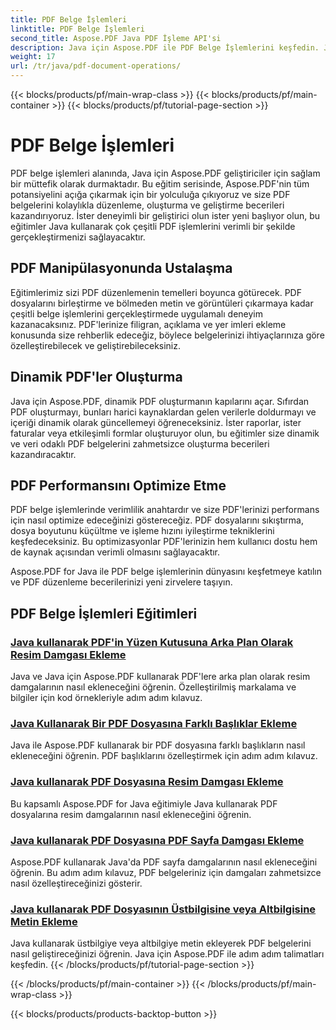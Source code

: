 ```yaml
---
title: PDF Belge İşlemleri
linktitle: PDF Belge İşlemleri
second_title: Aspose.PDF Java PDF İşleme API'si
description: Java için Aspose.PDF ile PDF Belge İşlemlerini keşfedin. Java'da PDF'leri sorunsuz bir şekilde düzenlemeyi, oluşturmayı ve geliştirmeyi öğrenin.
weight: 17
url: /tr/java/pdf-document-operations/
---
```


{{< blocks/products/pf/main-wrap-class >}}
{{< blocks/products/pf/main-container >}}
{{< blocks/products/pf/tutorial-page-section >}}

# PDF Belge İşlemleri


PDF belge işlemleri alanında, Java için Aspose.PDF geliştiriciler için sağlam bir müttefik olarak durmaktadır. Bu eğitim serisinde, Aspose.PDF'nin tüm potansiyelini açığa çıkarmak için bir yolculuğa çıkıyoruz ve size PDF belgelerini kolaylıkla düzenleme, oluşturma ve geliştirme becerileri kazandırıyoruz. İster deneyimli bir geliştirici olun ister yeni başlıyor olun, bu eğitimler Java kullanarak çok çeşitli PDF işlemlerini verimli bir şekilde gerçekleştirmenizi sağlayacaktır.

## PDF Manipülasyonunda Ustalaşma

Eğitimlerimiz sizi PDF düzenlemenin temelleri boyunca götürecek. PDF dosyalarını birleştirme ve bölmeden metin ve görüntüleri çıkarmaya kadar çeşitli belge işlemlerini gerçekleştirmede uygulamalı deneyim kazanacaksınız. PDF'lerinize filigran, açıklama ve yer imleri ekleme konusunda size rehberlik edeceğiz, böylece belgelerinizi ihtiyaçlarınıza göre özelleştirebilecek ve geliştirebileceksiniz.

## Dinamik PDF'ler Oluşturma

Java için Aspose.PDF, dinamik PDF oluşturmanın kapılarını açar. Sıfırdan PDF oluşturmayı, bunları harici kaynaklardan gelen verilerle doldurmayı ve içeriği dinamik olarak güncellemeyi öğreneceksiniz. İster raporlar, ister faturalar veya etkileşimli formlar oluşturuyor olun, bu eğitimler size dinamik ve veri odaklı PDF belgelerini zahmetsizce oluşturma becerileri kazandıracaktır.

## PDF Performansını Optimize Etme

PDF belge işlemlerinde verimlilik anahtardır ve size PDF'lerinizi performans için nasıl optimize edeceğinizi göstereceğiz. PDF dosyalarını sıkıştırma, dosya boyutunu küçültme ve işleme hızını iyileştirme tekniklerini keşfedeceksiniz. Bu optimizasyonlar PDF'lerinizin hem kullanıcı dostu hem de kaynak açısından verimli olmasını sağlayacaktır.

Aspose.PDF for Java ile PDF belge işlemlerinin dünyasını keşfetmeye katılın ve PDF düzenleme becerilerinizi yeni zirvelere taşıyın.

## PDF Belge İşlemleri Eğitimleri
### [Java kullanarak PDF'in Yüzen Kutusuna Arka Plan Olarak Resim Damgası Ekleme](./add-image-stamp-as-background-in-floating-box-of-pdf-using-java/)
Java ve Java için Aspose.PDF kullanarak PDF'lere arka plan olarak resim damgalarının nasıl ekleneceğini öğrenin. Özelleştirilmiş markalama ve bilgiler için kod örnekleriyle adım adım kılavuz.
### [Java Kullanarak Bir PDF Dosyasına Farklı Başlıklar Ekleme](./adding-different-headers-in-one-pdf-file-using-java/)
Java ile Aspose.PDF kullanarak bir PDF dosyasına farklı başlıkların nasıl ekleneceğini öğrenin. PDF başlıklarını özelleştirmek için adım adım kılavuz.
### [Java kullanarak PDF Dosyasına Resim Damgası Ekleme](./adding-image-stamp-in-pdf-file-using-java/)
Bu kapsamlı Aspose.PDF for Java eğitimiyle Java kullanarak PDF dosyalarına resim damgalarının nasıl ekleneceğini öğrenin.
### [Java kullanarak PDF Dosyasına PDF Sayfa Damgası Ekleme](./adding-pdf-page-stamp-in-pdf-file-using-java/)
Aspose.PDF kullanarak Java'da PDF sayfa damgalarının nasıl ekleneceğini öğrenin. Bu adım adım kılavuz, PDF belgeleriniz için damgaları zahmetsizce nasıl özelleştireceğinizi gösterir.
### [Java kullanarak PDF Dosyasının Üstbilgisine veya Altbilgisine Metin Ekleme](./adding-text-in-header-or-footer-of-pdf-file-using-java/)
Java kullanarak üstbilgiye veya altbilgiye metin ekleyerek PDF belgelerini nasıl geliştireceğinizi öğrenin. Java için Aspose.PDF ile adım adım talimatları keşfedin.
{{< /blocks/products/pf/tutorial-page-section >}}

{{< /blocks/products/pf/main-container >}}
{{< /blocks/products/pf/main-wrap-class >}}

{{< blocks/products/products-backtop-button >}}
